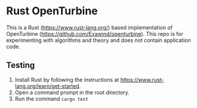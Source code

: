 # Rust OpenTurbine

This is a Rust (https://www.rust-lang.org/) based implementation of OpenTurbine (https://github.com/Exawind/openturbine). This repo is for experimenting with algorithms and theory and does not contain application code.

## Testing

1. Install Rust by following the instructions at https://www.rust-lang.org/learn/get-started.
2. Open a command prompt in the root directory.
3. Run the command `cargo test`

